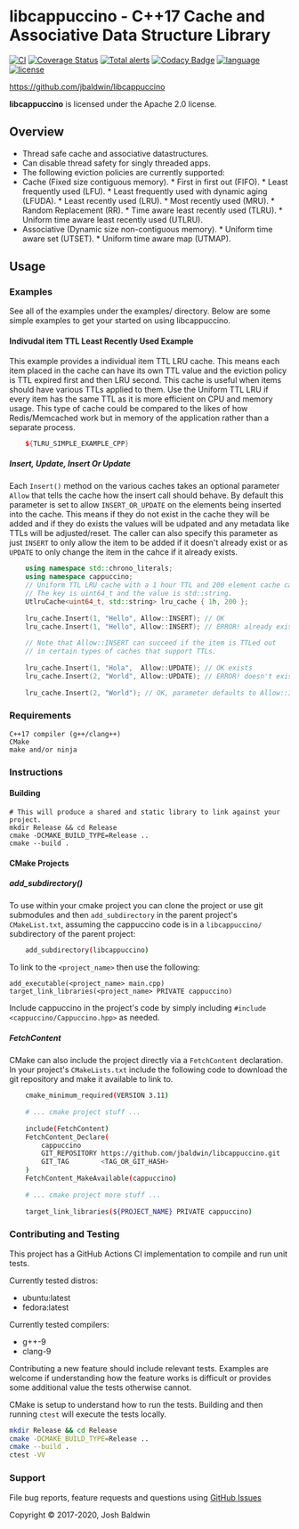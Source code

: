 # libcappuccino - C++17 Cache and Associative Data Structure Library

[![CI](https://github.com/jbaldwin/libcappuccino/workflows/build/badge.svg)](https://github.com/jbaldwin/libcappuccino/workflows/build/badge.svg)
[![Coverage Status](https://coveralls.io/repos/github/jbaldwin/libcappuccino/badge.svg?branch=master)](https://coveralls.io/github/jbaldwin/libcappuccino?branch=master)
[![Total alerts](https://img.shields.io/lgtm/alerts/g/jbaldwin/libcappuccino.svg?logo=lgtm&logoWidth=18)](https://lgtm.com/projects/g/jbaldwin/libcappuccino/alerts/)
[![Codacy Badge](https://app.codacy.com/project/badge/Grade/8ecca4da783a437eba8c62964fed59ba)](https://www.codacy.com/gh/jbaldwin/libcappuccino/dashboard?utm_source=github.com&amp;utm_medium=referral&amp;utm_content=jbaldwin/libcappuccino&amp;utm_campaign=Badge_Grade)
[![language][badge.language]][language]
[![license][badge.license]][license]

https://github.com/jbaldwin/libcappuccino

**libcappuccino** is licensed under the Apache 2.0 license.

## Overview
*   Thread safe cache and associative datastructures.
  *   Can disable thread safety for singly threaded apps.
*   The following eviction policies are currently supported:
  *   Cache (Fixed size contiguous memory).
    *   First in first out (FIFO).
    *   Least frequently used (LFU).
    *   Least frequently used with dynamic aging (LFUDA).
    *   Least recently used (LRU).
    *   Most recently used (MRU).
    *   Random Replacement (RR).
    *   Time aware least recently used (TLRU).
    *   Uniform time aware least recently used (UTLRU).
  *   Associative (Dynamic size non-contiguous memory).
    *   Uniform time aware set (UTSET).
    *   Uniform time aware map (UTMAP).

## Usage

### Examples

See all of the examples under the examples/ directory.  Below are some simple examples
to get your started on using libcappuccino.

#### Indivudal item TTL Least Recently Used Example
This example provides a individual item TTL LRU cache.  This means each item placed in the cache
can have its own TTL value and the eviction policy is TTL expired first and then LRU second.  This cache
is useful when items should have various TTLs applied to them.  Use the Uniform TTL LRU if every item
has the same TTL as it is more efficient on CPU and memory usage.  This type of cache could be compared
to the likes of how Redis/Memcached work but in memory of the application rather than a separate
process.

```C++
    ${TLRU_SIMPLE_EXAMPLE_CPP}
```

##### Insert, Update, Insert Or Update
Each `Insert()` method on the various caches takes an optional parameter `Allow` that tells the cache
how the insert call should behave.  By default this parameter is set to allow `INSERT_OR_UPDATE` on the
elements being inserted into the cache.  This means if they do not exist in the cache they will be added
and if they do exists the values will be udpated and any metadata like TTLs will be adjusted/reset.  The
caller can also specify this parameter as just `INSERT` to only allow the item to be added if it doesn't
already exist or as `UPDATE` to only change the item in the cahce if it already exists.

```C++
    using namespace std::chrono_literals;
    using namespace cappuccino;
    // Uniform TTL LRU cache with a 1 hour TTL and 200 element cache capacity.
    // The key is uint64_t and the value is std::string.
    UtlruCache<uint64_t, std::string> lru_cache { 1h, 200 };
    
    lru_cache.Insert(1, "Hello", Allow::INSERT); // OK
    lru_cache.Insert(1, "Hello", Allow::INSERT); // ERROR! already exists
    
    // Note that Allow::INSERT can succeed if the item is TTLed out
    // in certain types of caches that support TTLs.
    
    lru_cache.Insert(1, "Hola",  Allow::UPDATE); // OK exists
    lru_cache.Insert(2, "World", Allow::UPDATE); // ERROR! doesn't exist
    
    lru_cache.Insert(2, "World"); // OK, parameter defaults to Allow::INSERT_OR_UPDATE
```

### Requirements
    C++17 compiler (g++/clang++)
    CMake
    make and/or ninja

### Instructions

#### Building
    # This will produce a shared and static library to link against your project.
    mkdir Release && cd Release
    cmake -DCMAKE_BUILD_TYPE=Release ..
    cmake --build .

#### CMake Projects

##### add_subdirectory()
To use within your cmake project you can clone the project or use git submodules and then `add_subdirectory` in the parent project's `CMakeList.txt`,
assuming the cappuccino code is in a `libcappuccino/` subdirectory of the parent project:

```bash
    add_subdirectory(libcappuccino)
```

To link to the `<project_name>` then use the following:

    add_executable(<project_name> main.cpp)
    target_link_libraries(<project_name> PRIVATE cappuccino)

Include cappuccino in the project's code by simply including `#include <cappuccino/Cappuccino.hpp>` as needed.

##### FetchContent
CMake can also include the project directly via a `FetchContent` declaration.  In your project's `CMakeLists.txt`
include the following code to download the git repository and make it available to link to.

```bash
    cmake_minimum_required(VERSION 3.11)
    
    # ... cmake project stuff ...
    
    include(FetchContent)
    FetchContent_Declare(
        cappuccino
        GIT_REPOSITORY https://github.com/jbaldwin/libcappuccino.git
        GIT_TAG        <TAG_OR_GIT_HASH>
    )
    FetchContent_MakeAvailable(cappuccino)
    
    # ... cmake project more stuff ...
    
    target_link_libraries(${PROJECT_NAME} PRIVATE cappuccino)
```

### Contributing and Testing

This project has a GitHub Actions CI implementation to compile and run unit tests.

Currently tested distros:
*   ubuntu:latest
*   fedora:latest

Currently tested compilers:
*   g++-9
*   clang-9

Contributing a new feature should include relevant tests.  Examples
are welcome if understanding how the feature works is difficult or provides some additional value the tests otherwise cannot.

CMake is setup to understand how to run the tests.  Building and then running `ctest` will
execute the tests locally.

```bash
mkdir Release && cd Release
cmake -DCMAKE_BUILD_TYPE=Release ..
cmake --build .
ctest -VV
```

### Support

File bug reports, feature requests and questions using [GitHub Issues](https://github.com/jbaldwin/libcappuccino/issues)

Copyright © 2017-2020, Josh Baldwin

[badge.language]: https://img.shields.io/badge/language-C%2B%2B17-yellow.svg
[badge.license]: https://img.shields.io/badge/license-Apache--2.0-blue

[language]: https://en.wikipedia.org/wiki/C%2B%2B17
[license]: https://en.wikipedia.org/wiki/Apache_License